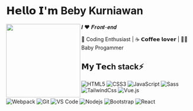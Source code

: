 # 𝗛𝗲𝗹𝗹𝗼 𝗜'𝗺 Beby Kurniawan

<img align='left' src='https://user-images.githubusercontent.com/5713670/87202985-820dcb80-c2b6-11ea-9f56-7ec461c497c3.gif' width='200"'>
 
𝑰 ❤️ 𝑭𝒓𝒐𝒏𝒕-𝒆𝒏𝒅 

🖖 Coding Enthusiast | ☕️ 𝗖𝗼𝗳𝗳𝗲𝗲 𝗹𝗼𝘃𝗲𝗿 | 👶🏻 Baby Progammer



## 𝗠𝘆 𝗧𝗲𝗰h stack⚡

![HTML5](https://img.shields.io/badge/-HTML5-%23E44D27?style=flat-square&logo=html5&logoColor=ffffff)
![CSS3](https://img.shields.io/badge/-CSS3-%231572B6?style=flat-square&logo=css3)
![JavaScript](https://img.shields.io/badge/-JavaScript-%23F7DF1C?style=flat-square&logo=javascript&logoColor=000000&labelColor=%23F7DF1C&color=%23FFCE5A)
![Sass](https://img.shields.io/badge/-Sass-%23CC6699?style=flat-square&logo=sass&logoColor=ffffff)
![TailwindCss](https://img.shields.io/badge/-TailwindCss-%231a202c?style=flat-square&logo=tailwind-css)
![Vue.js](https://img.shields.io/badge/-Vue.js-%232c3e50?style=flat-square&logo=vuedotjs)

![Webpack](https://img.shields.io/badge/-Webpack-%232C3A42?style=flat-square&logo=webpack)
![Git](https://img.shields.io/badge/-Git-%23F05032?style=flat-square&logo=git&logoColor=%23ffffff)
![VS Code](https://img.shields.io/badge/-VSCode-%23007ACC?style=flat-square&logo=visual-studio-code)
![Nodejs](https://img.shields.io/badge/-Nodejs-white?style=flat-square&logo=Node.js)
![Bootstrap](https://img.shields.io/badge/-Bootstrap-563D7C?style=flat-square&logo=bootstrap)
![React](https://img.shields.io/badge/-React-%23282C34?style=flat-square&logo=react)

